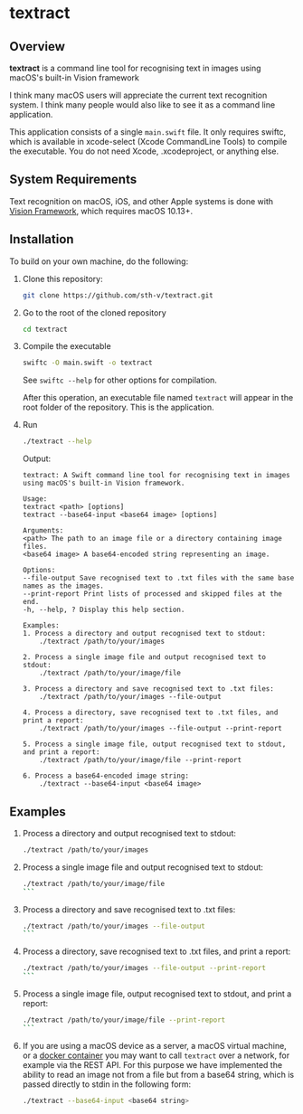 # textract

## Overview

**textract** is a command line tool for recognising text in images using macOS's built-in Vision framework

I think many macOS users will appreciate the current text recognition system. I think many people would also like to see it as a command line application.

This application consists of a single `main.swift` file. It only requires swiftc, which is available in xcode-select (Xcode CommandLine Tools) to compile the executable. You do not need Xcode, .xcodeproject, or anything else.

## System Requirements

Text recognition on macOS, iOS, and other Apple systems is done with [Vision Framework](https://developer.apple.com/documentation/vision/), which requires macOS 10.13+.


## Installation

To build on your own machine, do the following:

1. Clone this repository:

    ```zsh
    git clone https://github.com/sth-v/textract.git
    ```

2. Go to the root of the cloned repository

    ```zsh
    cd textract
    ```

3. Compile the executable

    ```zsh
    swiftc -O main.swift -o textract 
    ```

    See ``swiftc --help`` for other options for compilation.

    After this operation, an executable file named `textract` will appear in the root folder of the repository. This is the application.


4. Run

    ```zsh
    ./textract --help
    ```

    Output:

    ```plaintext
    textract: A Swift command line tool for recognising text in images using macOS's built-in Vision framework.

    Usage:
    textract <path> [options]
    textract --base64-input <base64 image> [options]

    Arguments:
    <path> The path to an image file or a directory containing image files.
    <base64 image> A base64-encoded string representing an image.

    Options:
    --file-output Save recognised text to .txt files with the same base names as the images.
    --print-report Print lists of processed and skipped files at the end.
    -h, --help, ? Display this help section.

    Examples:
    1. Process a directory and output recognised text to stdout:
        ./textract /path/to/your/images

    2. Process a single image file and output recognised text to stdout:
        ./textract /path/to/your/image/file

    3. Process a directory and save recognised text to .txt files:
        ./textract /path/to/your/images --file-output

    4. Process a directory, save recognised text to .txt files, and print a report:
        ./textract /path/to/your/images --file-output --print-report

    5. Process a single image file, output recognised text to stdout, and print a report:
        ./textract /path/to/your/image/file --print-report

    6. Process a base64-encoded image string:
        ./textract --base64-input <base64 image>
    ```

## Examples

1. Process a directory and output recognised text to stdout:

    ```zsh
    ./textract /path/to/your/images
    ```

2. Process a single image file and output recognised text to stdout:

    ````zsh
    ./textract /path/to/your/image/file
    ```

3. Process a directory and save recognised text to .txt files:

    ````zsh
    ./textract /path/to/your/images --file-output
    ```

4. Process a directory, save recognised text to .txt files, and print a report:

    ````zsh
    ./textract /path/to/your/images --file-output --print-report
    ```

5. Process a single image file, output recognised text to stdout, and print a report:

    ````zsh
    ./textract /path/to/your/image/file --print-report
    ```

6. If you are using a macOS device as a server, a macOS virtual machine, or a [docker container](https://hub.docker.com/r/sickcodes/docker-osx) you may want to call `textract` over a network, for example via the REST API. For this purpose we have implemented the ability to read an image not from a file but from a base64 string, which is passed directly to stdin in the following form:

    ```zsh
    ./textract --base64-input <base64 string>
    ```
